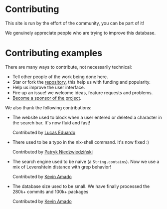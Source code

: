 # Contributing

This site is run by the effort of the community,
you can be part of it!

We genuinely appreciate people who are trying to improve this database.

# Contributing examples

There are many ways to contribute, not necessarily technical:

- Tell other people of the work being done here.
- Star or fork the [repository](https://github.com/kamadorueda/four-shells),
  this help us with funding and popularity.
- Help us improve the user interface.
- Fire up an issue! we welcome ideas, feature requests and problems.
- [Become a sponsor of the project](/docs/sponsors).

We also thank the following contributions:

- The website used to block when a user entered or deleted a character in the
  search bar.
  It's now fluid and fast!

  Contributed by [Lucas Eduardo](https://github.com/lucasew)

- There used to be a typo in the nix-shell command.
  It's now fixed :)

  Contributed by [Patryk Niedźwiedziński](https://github.com/pniedzwiedzinski)

- The search engine used to be naive (a `String.contains`).
  Now we use a mix of Levenshtein distance with grep behavior!

  Contributed by [Kevin Amado](https://github.com/kamadorueda)

- The database size used to be small.
  We have finally processed the 280k+ commits and 100k+ packages

  Contributed by [Kevin Amado](https://github.com/kamadorueda)
